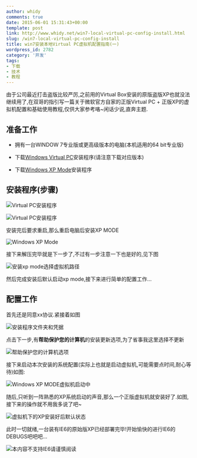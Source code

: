 ```yaml
---
author: whidy
comments: true
date: 2015-06-01 15:31:43+00:00
template: post
link: http://www.whidy.net/win7-local-virtual-pc-config-install.html
slug: /win7-local-virtual-pc-config-install
title: win7安装本地Virtual PC虚拟机配置指南(一)
wordpress_id: 2782
category: '开发'
tags:
- 下载
- 技术
- 教程
---
```


由于公司最近打击盗版比较严厉,之前用的Virtual Box安装的原版盗版XP也就没法继续用了,在双哥的指引写一篇关于微软官方自家的正版Virtual PC + 正版XP的虚拟机配置和基础使用教程,仅供大家参考咯~闲话少说,直奔主题.


## **准备工作**





	
  * 拥有一台WINDOW 7专业版或更高级版本的电脑(本机适用的64 bit专业版)

	
  * 下载[Windows Virtual PC](https://www.microsoft.com/zh-cn/download/details.aspx?id=3702)安装程序(请注意下载对应版本)

	
  * 下载[Windows XP Mode](https://www.microsoft.com/zh-CN/download/details.aspx?id=8002)安装程序




## **安装程序(步骤)**


![Virtual PC安装程序](http://www.whidy.net/wp-content/uploads/2015/06/step_1-400x310.png)

![Virtual PC安装程序](http://www.whidy.net/wp-content/uploads/2015/06/step_2-400x262.png)

安装完后要求重启,那么重启电脑后安装XP MODE

![Windows XP Mode](http://www.whidy.net/wp-content/uploads/2015/06/step_3.png)

<!-- more -->

接下来解压完毕就是下一步了,不过有一步注意一下也是好的,见下图

![安装xp mode选择虚拟机路径](http://www.whidy.net/wp-content/uploads/2015/06/step_4-400x305.png)

然后完成安装后默认启动xp mode,接下来进行简单的配置工作...


## **配置工作**


首先还是同意xx协议.紧接着如图

![安装程序文件夹和凭据](http://www.whidy.net/wp-content/uploads/2015/06/step_7-400x313.png)

点击下一步,有**帮助保护您的计算机**的安装更新选项,为了省事我这里选择不更新

![帮助保护您的计算机选项](http://www.whidy.net/wp-content/uploads/2015/06/step_8-400x313.png)

接下来启动本次安装的系统配置(实际上也就是启动虚拟机,可能需要点时间,耐心等待)如图:

![Windows XP MODE虚拟机启动中](http://www.whidy.net/wp-content/uploads/2015/06/step_9-400x300.png)

随后,只听到一阵熟悉的XP系统启动的声音,那么一个正版虚拟机就安装好了.如图,接下来的操作就不用我多说了吧~

![虚拟机下的XP安装好后默认状态](http://www.whidy.net/wp-content/uploads/2015/06/step_10-400x262.png)

此时一切就绪,一台装有IE6的原始版XP已经部署完毕!开始愉快的进行IE6的DEBUGS吧吧吧...

![本内容不支持IE6请谨慎阅读](http://www.whidy.net/wp-content/uploads/2015/06/step_11-400x304.png)
